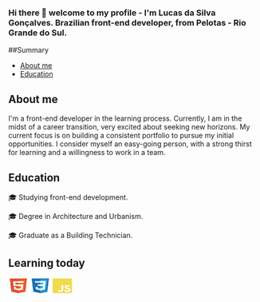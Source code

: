### Hi there 👋 welcome to my profile - I'm Lucas da Silva Gonçalves. Brazilian front-end developer, from Pelotas - Rio Grande do Sul.

##Summary
- [About me](#about-me)
- [Education](#education)

## About me
I'm a front-end developer in the learning process. Currently, I am in the midst of a career transition, very excited about seeking new horizons. My current focus is on building a consistent portfolio to pursue my initial opportunities.
I consider myself an easy-going person, with a strong thirst for learning and a willingness to work in a team.

## Education
<p>🎓 Studying front-end development.</p>
<p>🎓 Degree in Architecture and Urbanism.</p>
<p>🎓 Graduate as a Building Technician.</p>

## Learning today
<div>
 <a href="http://google.com/"><img align="center" alt="HTML" height="30" width="40" src="https://raw.githubusercontent.com/devicons/devicon/master/icons/html5/html5-original.svg"></a>
  <img align="center" alt="CSS" height="30" width="40" src="https://raw.githubusercontent.com/devicons/devicon/master/icons/css3/css3-original.svg">
  <img align="center" alt="Js" height="30" width="40" src="https://raw.githubusercontent.com/devicons/devicon/master/icons/javascript/javascript-plain.svg">
</div>
